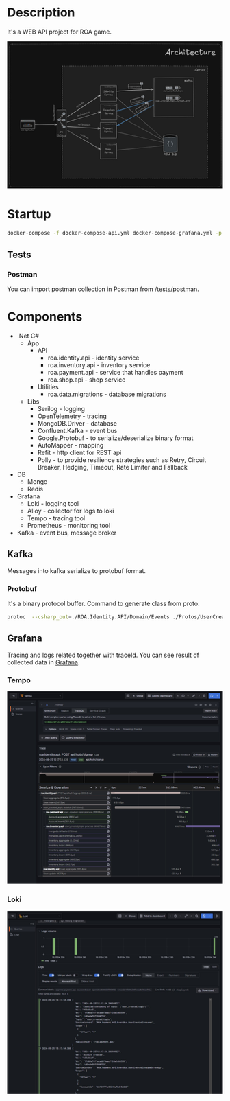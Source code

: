 # Description

It's a WEB API project for ROA game.

![[architecture]](./Attachments/architecture.jpg)


# Startup
```bash
docker-compose -f docker-compose-api.yml docker-compose-grafana.yml -p roa-api up -d
```
## Tests  
### Postman 
You can import postman collection in Postman from /tests/postman.

# Components
- .Net C#
  - App
    - API
      - roa.identity.api - identity service
      - roa.inventory.api - inventory service
      - roa.payment.api - service that handles payment
      - roa.shop.api - shop service
    - Utilities
      - roa.data.migrations - database migrations
  - Libs
    - Serilog - logging
    - OpenTelemetry - tracing
    - MongoDB.Driver - database
    - Confluent.Kafka - event bus
    - Google.Protobuf - to serialize/deserialize binary format
    - AutoMapper - mapping
    - Refit - http client for REST api
    - Polly - to provide resilience strategies such as Retry, Circuit Breaker, Hedging, Timeout, Rate Limiter and Fallback
- DB 
  - Mongo  
  - Redis
- Grafana
  - Loki - logging tool
  - Alloy - collector for logs to loki 
  - Tempo - tracing tool
  - Prometheus - monitoring tool
- Kafka - event bus, message broker 

## Kafka
Messages into kafka serialize to protobuf format.  
### Protobuf
It's a binary protocol buffer. 
Command to generate class from proto:
```bash
protoc  --csharp_out=./ROA.Identity.API/Domain/Events ./Protos/UserCreatedEvent.proto
```

## Grafana
Tracing and logs related together with traceId. You can see result of collected data in [Grafana](http://localhost:3000).

### Tempo
![[tracing]](./Attachments/tracing.jpg)

### Loki
![[logs]](./Attachments/logs.jpg)